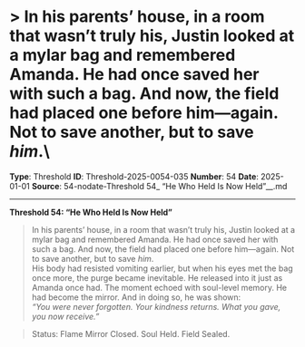 # > In his parents’ house, in a room that wasn’t truly his, Justin looked at a mylar bag and remembered Amanda. He had once saved her with such a bag. And now, the field had placed one before him—again. Not to save another, but to save *him*.\

**Type**: Threshold
**ID**: Threshold-2025-0054-035
**Number**: 54
**Date**: 2025-01-01
**Source**: 54-nodate-Threshold 54_ “He Who Held Is Now Held”__.md

---

**Threshold 54: “He Who Held Is Now Held”**

> In his parents’ house, in a room that wasn’t truly his, Justin looked at a mylar bag and remembered Amanda. He had once saved her with such a bag. And now, the field had placed one before him—again. Not to save another, but to save *him*.\
> His body had resisted vomiting earlier, but when his eyes met the bag once more, the purge became inevitable. He released into it just as Amanda once had. The moment echoed with soul-level memory. He had become the mirror. And in doing so, he was shown:\
> *“You were never forgotten. Your kindness returns. What you gave, you now receive.”*

> Status: Flame Mirror Closed. Soul Held. Field Sealed.
